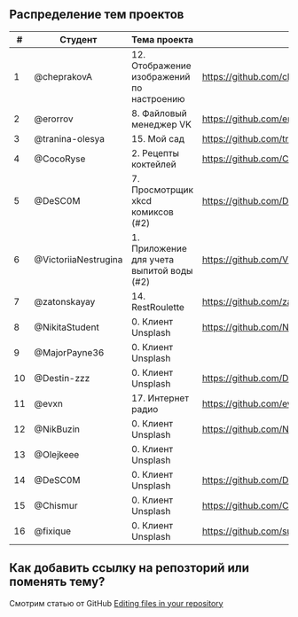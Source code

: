 ## Распределение тем проектов

|#|Студент|Тема проекта|Репозиторий|
|---|---|---|---|
|1|@cheprakovA|12. Отображение изображений по настроению|https://github.com/cheprakovA/MoodPicsNew|
|2|@erorrov|8. Файловый менеджер VK| https://github.com/erorrov/VKDocuments |
|3|@tranina-olesya|15. Мой сад| https://github.com/tranina-olesya/MyGarden |
|4|@CocoRyse|2. Рецепты коктейлей|https://github.com/CocoRyse/iOSSummerSchool|
|5|@DeSC0M|7. Просмотрщик xkcd комиксов (#2)| https://github.com/DeSC0M/SummerSchoolComics |
|6|@VictoriiaNestrugina|1. Приложение для учета выпитой воды (#2)|https://github.com/VictoriiaNestrugina/iOSSummerSchoolProject|
|7|@zatonskayay|14. RestRoulette|https://github.com/zatonskayay/IOSSummerExampleProject|
|8|@NikitaStudent|0. Клиент Unsplash|https://github.com/NikitaStudent/IOSSummerSurf|
|9|@MajorPayne36|0. Клиент Unsplash||
|10|@Destin-zzz|0. Клиент Unsplash|https://github.com/Destin-zzz/IOSSummerSchool|
|11|@evxn|17.	Интернет радио| https://github.com/evxn/ios-summer-school-radio |
|12|@NikBuzin|0. Клиент Unsplash| https://github.com/NikBuzin/iOSSummerProject|
|13|@Olejkeee|0. Клиент Unsplash||
|14|@DeSC0M|0. Клиент Unsplash| https://github.com/DeSC0M/IOSSummerSchoolProject |
|15|@Chismur|0. Клиент Unsplash|https://github.com/Chismur/iOSSummerSchool|
|16|@fixique|0. Клиент Unsplash|https://github.com/surfstudio/iOSSummerSchoolProject|

## Как добавить ссылку на репозторий или поменять тему?

Смотрим статью от GitHub [Editing files in your repository](https://help.github.com/en/articles/editing-files-in-your-repository)
